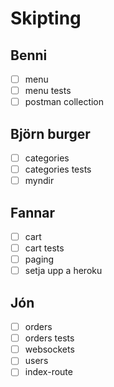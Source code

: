 # Skipting

## Benni
- [ ] menu
- [ ] menu tests
- [ ] postman collection
## Björn burger
- [ ] categories
- [ ] categories tests
- [ ] myndir
## Fannar
- [ ] cart
- [ ] cart tests
- [ ] paging
- [ ] setja upp a heroku
## Jón
- [ ] orders
- [ ] orders tests
- [ ] websockets
- [ ] users
- [ ] index-route

